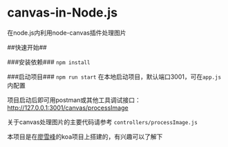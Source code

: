 # canvas-in-Node.js
在node.js内利用node-canvas插件处理图片

##快速开始##

###安装依赖###
`npm install`

###启动项目###
`npm run start`
在本地启动项目，默认端口3001，可在`app.js`内配置

项目启动后即可用postman或其他工具调试接口：
http://127.0.0.1:3001/canvas/processImage

关于canvas处理图片的主要代码请参考 
`controllers/processImage.js`

本项目是在[廖雪峰](https://github.com/michaelliao/learn-javascript.git)的koa项目上搭建的，有兴趣可以了解下


